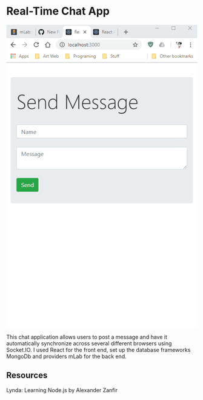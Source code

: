 # Real-Time Chat App

![screenshot](chat.gif)

This chat application allows users to post a message and have it automatically synchronize across several different browsers using Socket.IO. 
I used React for the front end, set up the database frameworks MongoDb and providers mLab for the back end.

## Resources
Lynda: Learning Node.js by Alexander Zanfir

